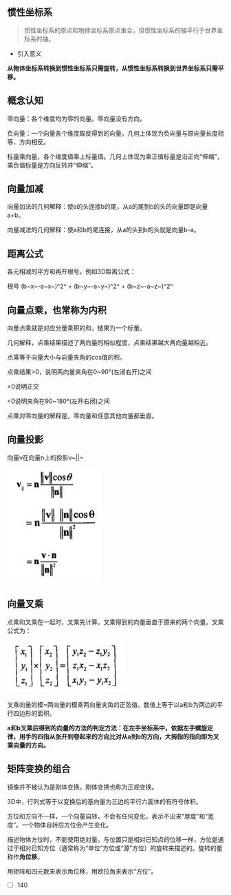 ## 惯性坐标系

> 惯性坐标系的原点和物体坐标系原点重合，但惯性坐标系的轴平行于世界坐标系的轴。

- 引入意义

**从物体坐标系转换到惯性坐标系只需旋转，从惯性坐标系转换到世界坐标系只需平移。**

## 概念认知

零向量：各个维度均为零的向量。零向量没有方向。

负向量：一个向量各个维度取反得到的向量。几何上体现为负向量与原向量长度相等，方向相反。

标量乘向量，各个维度值乘上标量值。几何上体现为乘正值标量是沿正向“伸缩”，乘负值标量是方向反转并“伸缩”。

## 向量加减

向量加法的几何解释：使a的头连接b的尾，从a的尾到b的头的向量即是向量a+b。

向量减法的几何解释：使a和b的尾连接，从a的头到b的头就是向量b-a。

## 距离公式

各元相减的平方和再开根号。例如3D距离公式：

根号 (b~x~-a~x~)^2^ + (b~y~-a~y~)^2^ + (b~z~-a~z~)^2^

## 向量点乘，也常称为内积

向量点乘就是对应分量乘积的和，结果为一个标量。

几何解释，点乘结果描述了两向量的相似程度，点乘结果越大两向量越相近。

点乘等于向量大小与向量夹角的cos值的积。

点乘结果>0，说明两向量夹角在0~90°(左闭右开)之间

=0说明正交

<0说明夹角在90~180°(左开右闭)之间

点乘对零向量的解释是，零向量和任意其他向量都垂直。

## 向量投影

向量v在向量n上的投影v~||~ 

![image-20200118124124105](illustration/UE-3D%E6%95%B0%E5%AD%A6%E7%9F%A5%E8%AF%86%E5%82%A8%E5%A4%87/image-20200118124124105.png)

## 向量叉乘

点乘和叉乘在一起时，叉乘先计算。叉乘得到的向量垂直于原来的两个向量。叉乘公式为：

![image-20200118124354008](illustration/UE-3D%E6%95%B0%E5%AD%A6%E7%9F%A5%E8%AF%86%E5%82%A8%E5%A4%87/image-20200118124354008.png)

叉乘向量的模=两向量的模乘两向量夹角的正弦值。数值上等于以a和b为两边的平行四边形的面积。

**a和b叉乘后得到的向量的方法的判定方法：在左手坐标系中，依据左手螺旋定律，用手的四指从张开到卷起来的方向比对从a到b的方向，大拇指的指向即为叉乘向量的方向。**

## 矩阵变换的组合





镜像并不被认为是刚体变换。刚体变换也称为正规变换。

3D中，行列式等于以变换后的基向量为三边的平行六面体的有符号体积。



方位和方向不一样，一个向量自转，不会有任何变化，表示不出来“厚度”和“宽度”。一个物体自转后方位会产生变化。

描述物体方位时，不能使用绝对量。与位置只是相对已知点的位移一样，方位是通过于相对已知方位（通常称为“单位”方位或“源”方位）的旋转来描述的。旋转的量称作**角位移**。

用矩阵和四元数来表示角位移，用欧拉角来表示“方位”。

- [ ] 140